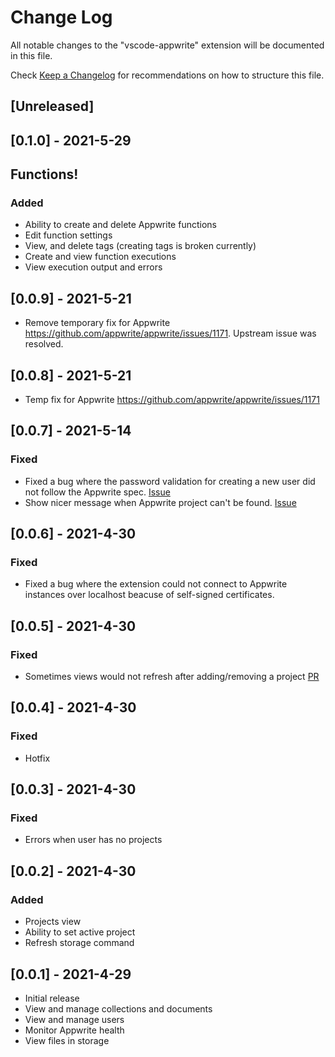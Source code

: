 # Change Log

All notable changes to the "vscode-appwrite" extension will be documented in this file.

Check [Keep a Changelog](http://keepachangelog.com/) for recommendations on how to structure this file.

## [Unreleased]

## [0.1.0] - 2021-5-29

## Functions!
### Added
- Ability to create and delete Appwrite functions
- Edit function settings
- View, and delete tags (creating tags is broken currently)
- Create and view function executions
- View execution output and errors

## [0.0.9] - 2021-5-21
- Remove temporary fix for Appwrite https://github.com/appwrite/appwrite/issues/1171. Upstream issue was resolved.

## [0.0.8] - 2021-5-21
- Temp fix for Appwrite https://github.com/appwrite/appwrite/issues/1171

## [0.0.7] - 2021-5-14
### Fixed
- Fixed a bug where the password validation for creating a new user did not follow the Appwrite spec. [Issue](https://github.com/streamlux/vscode-appwrite/issues/11)
- Show nicer message when Appwrite project can't be found. [Issue](https://github.com/streamlux/vscode-appwrite/pull/14)

## [0.0.6] - 2021-4-30
### Fixed
- Fixed a bug where the extension could not connect to Appwrite instances over localhost beacuse of self-signed certificates.

## [0.0.5] - 2021-4-30
### Fixed
- Sometimes views would not refresh after adding/removing a project [PR](https://github.com/streamlux/vscode-appwrite/pull/7)

## [0.0.4] - 2021-4-30

### Fixed
- Hotfix

## [0.0.3] - 2021-4-30

### Fixed
- Errors when user has no projects

## [0.0.2] - 2021-4-30

### Added
- Projects view
- Ability to set active project
- Refresh storage command


## [0.0.1] - 2021-4-29

- Initial release
- View and manage collections and documents
- View and manage users
- Monitor Appwrite health
- View files in storage
